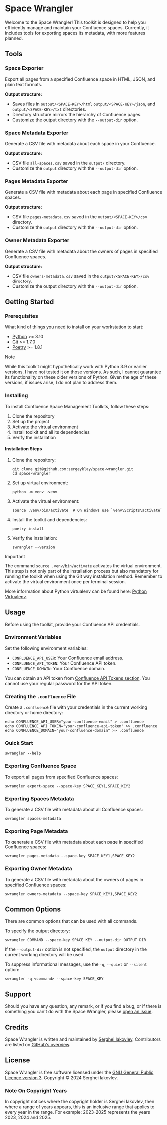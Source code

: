 # Space Wrangler

Welcome to the Space Wrangler! This toolkit is designed to help you efficiently
manage and maintain your Confluence spaces. Currently, it includes tools for
exporting spaces its metadata, with more features planned.

## Tools

### Space Exporter

Export all pages from a specified Confluence space in HTML, JSON, and plain text
formats.

**Output structure:**

* Saves files in `output/<SPACE-KEY>/html` `output/<SPACE-KEY>/json`,
  and `output/<SPACE-KEY>/txt` directories.
* Directory structure mirrors the hierarchy of Confluence pages.
* Customize the output directory with the `--output-dir` option.

### Space Metadata Exporter

Generate a CSV file with metadata about each space in your Confluence.

**Output structure:**

* CSV file `all-spaces.csv` saved in the `output/` directory.
* Customize the `output` directory with the `--output-dir` option.

### Pages Metadata Exporter

Generate a CSV file with metadata about each page in specified Confluence spaces.

**Output structure:**

* CSV file `pages-metadata.csv` saved in the `output/<SPACE-KEY>/csv` directory.
* Customize the `output` directory with the `--output-dir` option.

### Owner Metadata Exporter

Generate a CSV file with metadata about the owners of pages in specified
Confluence spaces.

**Output structure:**

* CSV file `owners-metadata.csv` saved in the `output/<SPACE-KEY>/csv` directory.
* Customize the output directory with the `--output-dir` option.

## Getting Started

### Prerequisites

What kind of things you need to install on your workstation to start:

* [Python](https://www.python.org/) >= 3.10
* [Git](https://git-scm.com/) >= 1.7.0
* [Poetry](https://python-poetry.org/) >= 1.8.1

> [!NOTE]
> While this toolkit might hypothetically work with Python 3.9 or earlier
> versions, I have not tested it on those versions. As such, I cannot guarantee
> its functionality on these older versions of Python. Given the age of these
> versions, if issues arise, I do not plan to address them.

### Installing

To install Confluence Space Management Toolkits, follow these steps:

1. Clone the repository
2. Set up the project
3. Activate the virtual environment
4. Install toolkit and all its dependencies
5. Verify the installation

#### Installation Steps

1. Clone the repository:
   ```shell
   git clone git@github.com:sergeyklay/space-wrangler.git
   cd space-wrangler
   ```
2. Set up virtual environment:
   ```shell
   python -m venv .venv
   ```
3. Activate the virtual environment:
   ```shell
   source .venv/bin/activate  # On Windows use `venv\Scripts\activate`
   ```
4. Install the toolkit and dependencies:
   ```shell
   poetry install
   ```
5. Verify the installation:
   ```shell
   swrangler --version
   ```

> [!IMPORTANT]
> The command `source .venv/bin/activate` activates the virtual
> environment. This step is not only part of the installation process but also
> mandatory for running the toolkit when using the Git way installation method.
> Remember to activate the virtual environment once per terminal session.

More information about Python virtualenv can be found here:
[Python Virtualenv](https://docs.python.org/3/library/venv.html).

## Usage

Before using the toolkit, provide your Confluence API credentials.

### Environment Variables

Set the following environment variables:

- `CONFLUENCE_API_USER`: Your Confluence email address.
- `CONFLUENCE_API_TOKEN`: Your Confluence API token.
- `CONFLUENCE_DOMAIN`: Your Confluence domain.

You can obtain an API token from
[Confluence API Tokens section](https://id.atlassian.com/manage-profile/security/api-tokens).
You cannot use your regular password for the API token.

### Creating the `.confluence` File

Create a `.confluenc`e file with your credentials in the current working
directory or home directory:

```shell
echo CONFLUENCE_API_USER="your-confluence-email" > .confluence
echo CONFLUENCE_API_TOKEN="your-confluence-api-token" >> .confluence
echo CONFLUENCE_DOMAIN="your-confluence-domain" >> .confluence
```

### Quick Start

```shell
swrangler --help
```

### Exporting Confluence Space

To export all pages from specified Confluence spaces:

```shell
swrangler export-space --space-key SPACE_KEY1,SPACE_KEY2
```

### Exporting Spaces Metadata

To generate a CSV file with metadata about all Confluence spaces:

```shell
swrangler spaces-metadata
```

### Exporting Page Metadata

To generate a CSV file with metadata about each page in specified Confluence
spaces:

```shell
swrangler pages-metadata --space-key SPACE_KEY1,SPACE_KEY2
```

### Exporting Owner Metadata

To generate a CSV file with metadata about the owners of pages in specified
Confluence spaces:

```shell
swrangler owners-metadata --space-key SPACE_KEY1,SPACE_KEY2
```

## Common Options

There are common options that can be used with all commands.

To specify the output directory:

```shell
swrangler COMMAND --space-key SPACE_KEY --output-dir OUTPUT_DIR
```

If the `--output-dir` option is not specified, the `output` directory in the
current working directory will be used.

To suppress informational messages, use the `-q`, `--quiet` or `--silent`
option:

```shell
swrangler -q <command> --space-key SPACE_KEY
```

## Support

Should you have any question, any remark, or if you find a bug, or if there is
something you can't do with the Space Wrangler, please
[open an issue](https://github.com/sergeyklay/space-wrangler/issues).

## Credits

Space Wrangler is written and maintained by
[Serghei Iakovlev](https://github.com/sergeyklay/). Contributors are listed on
[GitHub's overview](https://github.com/sergeyklay/space-wrangler/graphs/contributors).

## License

Space Wrangler is free software licensed under the
[GNU General Public Licence version 3]([LICENSE](https://choosealicense.com/licenses/gpl-3.0/)).
Copyright © 2024 Serghei Iakovlev.

### Note On Copyright Years

In copyright notices where the copyright holder is Serghei Iakovlev, then where
a range of years appears, this is an inclusive range that applies to every year
in the range.  For example: 2023-2025 represents the years 2023, 2024 and 2025.
